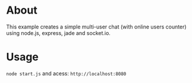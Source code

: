 # About
This example creates a simple multi-user chat (with online users counter) 
using node.js, express, jade and socket.io.

# Usage
`node start.js` and acess: `http://localhost:8080`